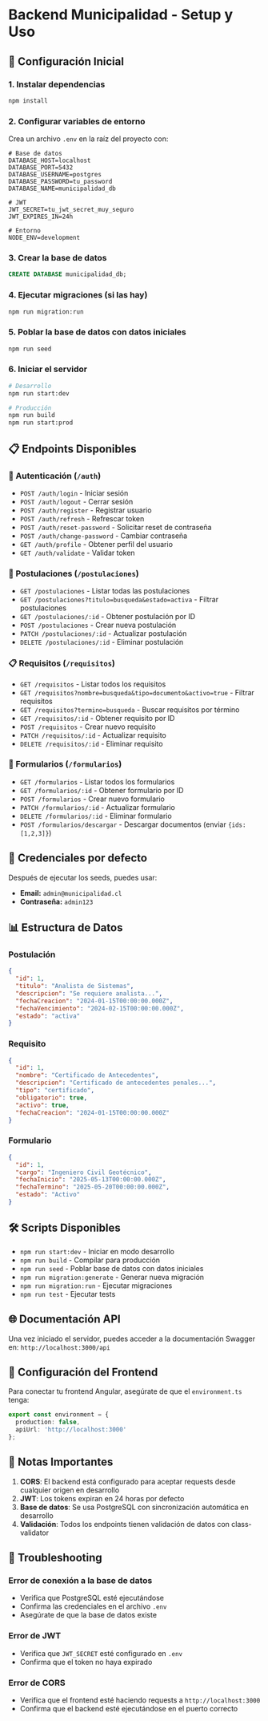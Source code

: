 # Backend Municipalidad - Setup y Uso

## 🚀 Configuración Inicial

### 1. Instalar dependencias
```bash
npm install
```

### 2. Configurar variables de entorno
Crea un archivo `.env` en la raíz del proyecto con:

```env
# Base de datos
DATABASE_HOST=localhost
DATABASE_PORT=5432
DATABASE_USERNAME=postgres
DATABASE_PASSWORD=tu_password
DATABASE_NAME=municipalidad_db

# JWT
JWT_SECRET=tu_jwt_secret_muy_seguro
JWT_EXPIRES_IN=24h

# Entorno
NODE_ENV=development
```

### 3. Crear la base de datos
```sql
CREATE DATABASE municipalidad_db;
```

### 4. Ejecutar migraciones (si las hay)
```bash
npm run migration:run
```

### 5. Poblar la base de datos con datos iniciales
```bash
npm run seed
```

### 6. Iniciar el servidor
```bash
# Desarrollo
npm run start:dev

# Producción
npm run build
npm run start:prod
```

## 📋 Endpoints Disponibles

### 🔐 Autenticación (`/auth`)
- `POST /auth/login` - Iniciar sesión
- `POST /auth/logout` - Cerrar sesión
- `POST /auth/register` - Registrar usuario
- `POST /auth/refresh` - Refrescar token
- `POST /auth/reset-password` - Solicitar reset de contraseña
- `POST /auth/change-password` - Cambiar contraseña
- `GET /auth/profile` - Obtener perfil del usuario
- `GET /auth/validate` - Validar token

### 📝 Postulaciones (`/postulaciones`)
- `GET /postulaciones` - Listar todas las postulaciones
- `GET /postulaciones?titulo=busqueda&estado=activa` - Filtrar postulaciones
- `GET /postulaciones/:id` - Obtener postulación por ID
- `POST /postulaciones` - Crear nueva postulación
- `PATCH /postulaciones/:id` - Actualizar postulación
- `DELETE /postulaciones/:id` - Eliminar postulación

### 📋 Requisitos (`/requisitos`)
- `GET /requisitos` - Listar todos los requisitos
- `GET /requisitos?nombre=busqueda&tipo=documento&activo=true` - Filtrar requisitos
- `GET /requisitos?termino=busqueda` - Buscar requisitos por término
- `GET /requisitos/:id` - Obtener requisito por ID
- `POST /requisitos` - Crear nuevo requisito
- `PATCH /requisitos/:id` - Actualizar requisito
- `DELETE /requisitos/:id` - Eliminar requisito

### 📄 Formularios (`/formularios`)
- `GET /formularios` - Listar todos los formularios
- `GET /formularios/:id` - Obtener formulario por ID
- `POST /formularios` - Crear nuevo formulario
- `PATCH /formularios/:id` - Actualizar formulario
- `DELETE /formularios/:id` - Eliminar formulario
- `POST /formularios/descargar` - Descargar documentos (enviar `{ids: [1,2,3]}`)

## 🔑 Credenciales por defecto

Después de ejecutar los seeds, puedes usar:
- **Email:** `admin@municipalidad.cl`
- **Contraseña:** `admin123`

## 📊 Estructura de Datos

### Postulación
```json
{
  "id": 1,
  "titulo": "Analista de Sistemas",
  "descripcion": "Se requiere analista...",
  "fechaCreacion": "2024-01-15T00:00:00.000Z",
  "fechaVencimiento": "2024-02-15T00:00:00.000Z",
  "estado": "activa"
}
```

### Requisito
```json
{
  "id": 1,
  "nombre": "Certificado de Antecedentes",
  "descripcion": "Certificado de antecedentes penales...",
  "tipo": "certificado",
  "obligatorio": true,
  "activo": true,
  "fechaCreacion": "2024-01-15T00:00:00.000Z"
}
```

### Formulario
```json
{
  "id": 1,
  "cargo": "Ingeniero Civil Geotécnico",
  "fechaInicio": "2025-05-13T00:00:00.000Z",
  "fechaTermino": "2025-05-20T00:00:00.000Z",
  "estado": "Activo"
}
```

## 🛠️ Scripts Disponibles

- `npm run start:dev` - Iniciar en modo desarrollo
- `npm run build` - Compilar para producción
- `npm run seed` - Poblar base de datos con datos iniciales
- `npm run migration:generate` - Generar nueva migración
- `npm run migration:run` - Ejecutar migraciones
- `npm run test` - Ejecutar tests

## 🌐 Documentación API

Una vez iniciado el servidor, puedes acceder a la documentación Swagger en:
`http://localhost:3000/api`

## 🔧 Configuración del Frontend

Para conectar tu frontend Angular, asegúrate de que el `environment.ts` tenga:

```typescript
export const environment = {
  production: false,
  apiUrl: 'http://localhost:3000'
};
```

## 🚨 Notas Importantes

1. **CORS**: El backend está configurado para aceptar requests desde cualquier origen en desarrollo
2. **JWT**: Los tokens expiran en 24 horas por defecto
3. **Base de datos**: Se usa PostgreSQL con sincronización automática en desarrollo
4. **Validación**: Todos los endpoints tienen validación de datos con class-validator

## 🐛 Troubleshooting

### Error de conexión a la base de datos
- Verifica que PostgreSQL esté ejecutándose
- Confirma las credenciales en el archivo `.env`
- Asegúrate de que la base de datos existe

### Error de JWT
- Verifica que `JWT_SECRET` esté configurado en `.env`
- Confirma que el token no haya expirado

### Error de CORS
- Verifica que el frontend esté haciendo requests a `http://localhost:3000`
- Confirma que el backend esté ejecutándose en el puerto correcto 